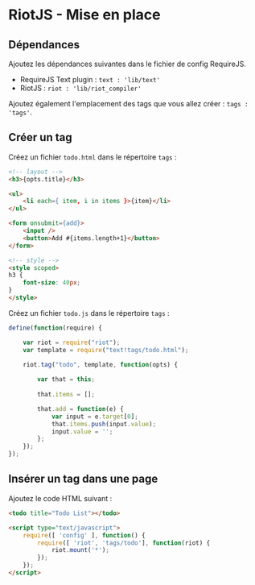 
# RiotJS - Mise en place

## Dépendances

Ajoutez les dépendances suivantes dans le fichier de config RequireJS.

- RequireJS Text plugin : `text : 'lib/text'`
- RiotJS : `riot : 'lib/riot_compiler'`

Ajoutez également l'emplacement des tags que vous allez créer : `tags : 'tags'`.

## Créer un tag

Créez un fichier `todo.html` dans le répertoire `tags` :

```html
<!-- layout -->
<h3>{opts.title}</h3>

<ul>
	<li each={ item, i in items }>{item}</li>
</ul>

<form onsubmit={add}>
	<input />
	<button>Add #{items.length+1}</button>
</form>

<!-- style -->
<style scoped>
h3 {
	font-size: 40px;
}
</style>
```

Créez un fichier `todo.js` dans le répertoire `tags` :

```js
define(function(require) {

	var riot = require("riot");
	var template = require("text!tags/todo.html");

	riot.tag("todo", template, function(opts) {
		
		var that = this;
		
		that.items = [];

		that.add = function(e) {
			var input = e.target[0];
			that.items.push(input.value);
			input.value = '';
		};
	});
});
```

## Insérer un tag dans une page

Ajoutez le code HTML suivant :

```html
<todo title="Todo List"></todo>

<script type="text/javascript">
	require([ 'config' ], function() {
		require([ 'riot', 'tags/todo'], function(riot) {
			riot.mount('*');
		});
	});
</script>
```
